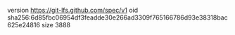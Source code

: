version https://git-lfs.github.com/spec/v1
oid sha256:6d85fbc06954df3feadde30e266ad3309f765166786d93e38318bac625e24816
size 3888
